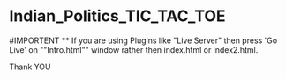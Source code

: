 # Indian_Politics_TIC_TAC_TOE

#IMPORTENT
** If you are using Plugins like "Live Server" then press 'Go Live' on ""Intro.html"" window rather then  index.html or index2.html.

Thank YOU
